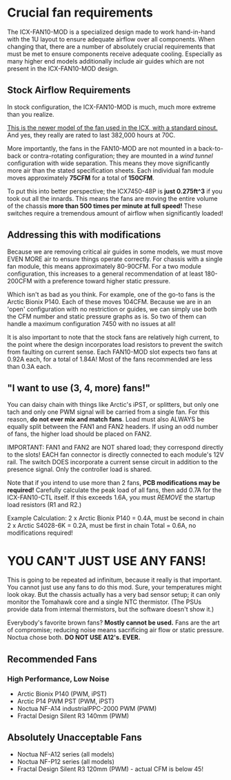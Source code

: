 # Crucial fan requirements

The ICX-FAN10-MOD is a specialized design made to work hand-in-hand with the 1U layout to ensure adequate airflow over all components. When changing that, there are a number of absolutely crucial requirements that must be met to ensure components receive adequate cooling. Especially as many higher end models additionally include air guides which are not present in the ICX-FAN10-MOD design.

## Stock Airflow Requirements
In stock configuration, the ICX-FAN10-MOD is much, much more extreme than you realize. 

[This is the newer model of the fan used in the ICX, with a standard pinout.](https://www.delta-fan.com/products/FFB0412UHN-SP4Z.html) And yes, they really are rated to last 382,000 hours at 70C.

More importantly, the fans in the FAN10-MOD are not mounted in a back-to-back or contra-rotating configuration; they are mounted in a *wind tunnel* configuration with wide separation. This means they move significantly more air than the stated specification sheets. Each individual fan module moves approximately **75CFM** for a total of **150CFM**.

To put this into better perspective; the ICX7450-48P is **just 0.275ft^3** if you took out all the innards. This means the fans are moving the entire volume of the chassis **more than 500 times per minute at full speed!** These switches require a tremendous amount of airflow when significantly loaded!

## Addressing this with modifications
Because we are removing critical air guides in some models, we must move EVEN MORE air to ensure things operate correctly. For chassis with a single fan module, this means approximately 80-90CFM. For a two module configuration, this increases to a general recommendation of at least 180-200CFM with a preference toward higher static pressure.

Which isn't as bad as you think. For example, one of the go-to fans is the Arctic Bionix P140. Each of these moves 104CFM. Because we are in an 'open' configuration with no restriction or guides, we can simply use both the CFM number and static pressure graphs as is. So two of them can handle a maximum configuration 7450 with no issues at all!

It is also important to note that the stock fans are relatively high current, to the point where the design incorporates load resistors to prevent the switch from faulting on current sense. Each FAN10-MOD slot expects two fans at 0.92A each, for a total of 1.84A! Most of the fans recommended are less than 0.3A each. 

## "I want to use (3, 4, more) fans!"
You can daisy chain with things like Arctic's iPST, or splitters, but only one tach and only one PWM signal will be carried from a single fan. For this reason, **do not ever mix and match fans**. Load must also ALWAYS be equally split between the FAN1 and FAN2 headers. If using an odd number of fans, the higher load should be placed on FAN2. 

IMPORTANT: FAN1 and FAN2 are NOT shared load; they correspond directly to the slots! EACH fan connector is directly connected to each module's 12V rail. The switch DOES incorporate a current sense circuit in addition to the presence signal. Only the controller load is shared.

Note that if you intend to use more than 2 fans, **PCB modifications may be required!** Carefully calculate the peak load of all fans, then add 0.7A for the ICX-FAN10-CTL itself. If this exceeds 1.6A, you must *REMOVE* the startup load resistors (R1 and R2.)

Example Calculation:
2 x Arctic Bionix P140 = 0.4A, must be second in chain
2 x Arctic S4028-6K = 0.2A, must be first in chain
Total = 0.6A, no modifications required!

# YOU CAN'T JUST USE ANY FANS!

This is going to be repeated ad infinitum, because it really is that important. You cannot just use any fans to do this mod. Sure, your temperatures might look okay. But the chassis actually has a very bad sensor setup; it can only monitor the Tomahawk core and a single NTC thermistor. (The PSUs provide data from internal thermistors, but the software doesn't show it.)

Everybody's favorite brown fans? **Mostly cannot be used.** Fans are the art of compromise; reducing noise means sacrificing air flow or static pressure. Noctua chose both. **DO NOT USE A12's. EVER.**

## Recommended Fans
### High Performance, Low Noise
* Arctic Bionix P140 (PWM, iPST)
* Arctic P14 PWM PST (PWM, iPST)
* Noctua NF-A14 industrialPPC-2000 PWM (PWM)
* Fractal Design Silent R3 140mm (PWM)

## Absolutely Unacceptable Fans
* Noctua NF-A12 series (all models)
* Noctua NF-P12 series (all models)
* Fractal Design Silent R3 120mm (PWM) - actual CFM is below 45!